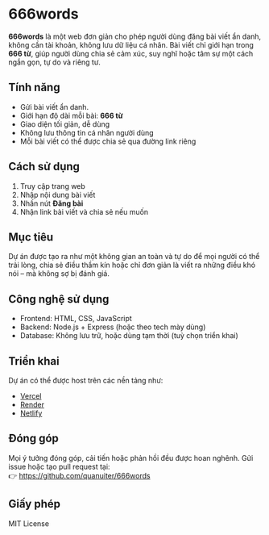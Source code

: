# 666words

**666words** là một web đơn giản cho phép người dùng đăng bài viết ẩn danh, không cần tài khoản, không lưu dữ liệu cá nhân. Bài viết chỉ giới hạn trong **666 từ**, giúp người dùng chia sẻ cảm xúc, suy nghĩ hoặc tâm sự một cách ngắn gọn, tự do và riêng tư.

## Tính năng

- Gửi bài viết ẩn danh.
- Giới hạn độ dài mỗi bài: **666 từ**
- Giao diện tối giản, dễ dùng
- Không lưu thông tin cá nhân người dùng
- Mỗi bài viết có thể được chia sẻ qua đường link riêng

## Cách sử dụng

1. Truy cập trang web
2. Nhập nội dung bài viết
3. Nhấn nút **Đăng bài**
4. Nhận link bài viết và chia sẻ nếu muốn

## Mục tiêu

Dự án được tạo ra như một không gian an toàn và tự do để mọi người có thể trải lòng, chia sẻ điều thầm kín hoặc chỉ đơn giản là viết ra những điều khó nói – mà không sợ bị đánh giá.

## Công nghệ sử dụng

- Frontend: HTML, CSS, JavaScript
- Backend: Node.js + Express (hoặc theo tech mày dùng)
- Database: Không lưu trữ, hoặc dùng tạm thời (tuỳ chọn triển khai)

## Triển khai

Dự án có thể được host trên các nền tảng như:
- [Vercel](https://vercel.com/)
- [Render](https://render.com/)
- [Netlify](https://www.netlify.com/)

## Đóng góp

Mọi ý tưởng đóng góp, cải tiến hoặc phản hồi đều được hoan nghênh. Gửi issue hoặc tạo pull request tại:  
👉 https://github.com/quanuiter/666words

## Giấy phép

MIT License
